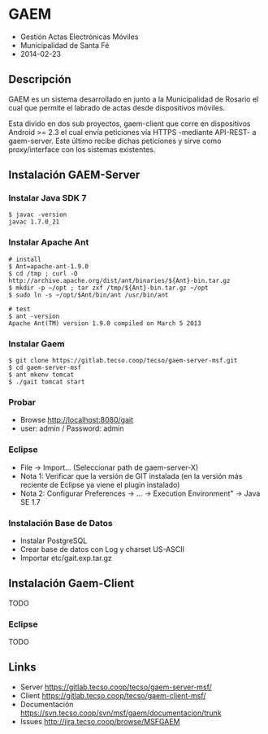 # GAEM

- Gestión Actas Electrónicas Móviles
- Municipalidad de Santa Fé 
- 2014-02-23

## Descripción

GAEM es un sistema desarrollado en junto a la Municipalidad de Rosario el cual que
permite el labrado de actas desde dispositivos móviles.

Esta divido en dos sub proyectos, gaem-client que corre en dispositivos Android >= 2.3
el cual envía peticiones vía HTTPS -mediante API-REST- a gaem-server. Este último
recibe dichas peticiones y sirve como proxy/interface con los sistemas existentes.

## Instalación GAEM-Server

### Instalar Java SDK 7

    $ javac -version
    javac 1.7.0_21

### Instalar Apache Ant 
   
    # install
    $ Ant=apache-ant-1.9.0
    $ cd /tmp ; curl -O http://archive.apache.org/dist/ant/binaries/${Ant}-bin.tar.gz
    $ mkdir -p ~/opt ; tar zxf /tmp/${Ant}-bin.tar.gz ~/opt
    $ sudo ln -s ~/opt/$Ant/bin/ant /usr/bin/ant
   
    # test
    $ ant -version
    Apache Ant(TM) version 1.9.0 compiled on March 5 2013

### Instalar Gaem

    $ git clone https://gitlab.tecso.coop/tecso/gaem-server-msf.git
    $ cd gaem-server-msf    
    $ ant mkenv tomcat
    $ ./gait tomcat start

### Probar

* Browse <http://localhost:8080/gait>
* user: admin / Password: admin
    
### Eclipse

- File -> Import... (Seleccionar path de gaem-server-X)
- Nota 1: Verificar que la versión de GIT instalada (en la versión más reciente de Eclipse ya viene el plugin instalado)
- Nota 2: Configurar Preferences -> ... -> Execution Environment" -> Java SE 1.7 

### Instalación Base de Datos

- Instalar PostgreSQL
- Crear base de datos con Log y charset US-ASCII
- Importar etc/gait.exp.tar.gz 

## Instalación Gaem-Client

TODO

### Eclipse

TODO
  
## Links

- Server <https://gitlab.tecso.coop/tecso/gaem-server-msf/>
- Client <https://gitlab.tecso.coop/tecso/gaem-client-msf/>
- Documentación <https://svn.tecso.coop/svn/msf/gaem/documentacion/trunk>
- Issues <http://jira.tecso.coop/browse/MSFGAEM>
